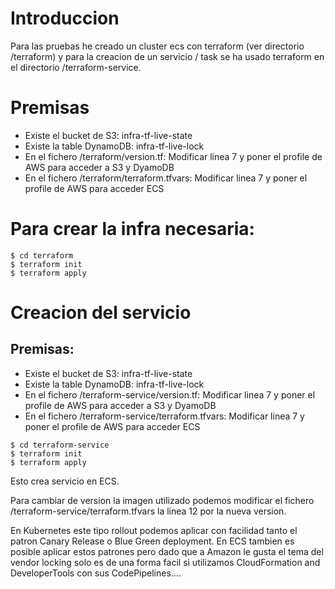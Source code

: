 # Introduccion
Para las pruebas he creado un cluster ecs con terraform (ver directorio /terraform) y para la creacion de un servicio / task se ha usado terraform en el directorio /terraform-service.

# Premisas
- Existe el bucket de S3: infra-tf-live-state
- Existe la table DynamoDB: infra-tf-live-lock
- En el fichero /terraform/version.tf: Modificar linea 7 y poner el profile de AWS para acceder a S3 y DyamoDB
- En el fichero /terraform/terraform.tfvars: Modificar linea 7 y poner el profile de AWS para acceder ECS

# Para crear la infra necesaria:
```
$ cd terraform
$ terraform init
$ terraform apply
```

# Creacion del servicio
## Premisas:
- Existe el bucket de S3: infra-tf-live-state
- Existe la table DynamoDB: infra-tf-live-lock
- En el fichero /terraform-service/version.tf: Modificar linea 7 y poner el profile de AWS para acceder a S3 y DyamoDB
- En el fichero /terraform-service/terraform.tfvars: Modificar linea 7 y poner el profile de AWS para acceder ECS
```
$ cd terraform-service
$ terraform init
$ terraform apply
```
Esto crea servicio en ECS.

Para cambiar de version la imagen utilizado podemos modificar el fichero /terraform-service/terraform.tfvars la linea 12 por la nueva version.

En Kubernetes este tipo rollout podemos aplicar con facilidad tanto el patron Canary Release o Blue Green deployment. 
En ECS tambien es posible aplicar estos patrones pero dado que a Amazon le gusta el tema del vendor locking solo es de una forma facil si utilizamos CloudFormation and DeveloperTools con sus CodePipelines....
